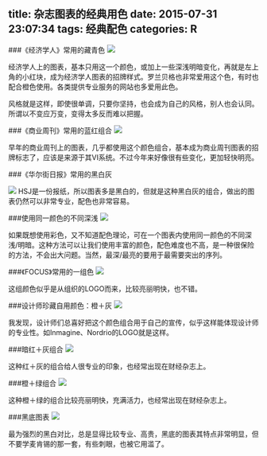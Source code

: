 title: 杂志图表的经典用色
date: 2015-07-31 23:07:34
tags: 经典配色
categories: R
---
###《经济学人》常用的藏青色
![](http://7xk19o.com1.z0.glb.clouddn.com/11d8c77d81fg214.jpg)

经济学人上的图表，基本只用这一个颜色，或加上一些深浅明暗变化，再就是左上角的小红块，成为经济学人图表的招牌样式。罗兰贝格也非常爱用这个色，有时也配合橙色使用。各类提供专业服务的网站也多爱用此色。

风格就是这样，即使很单调，只要你坚持，也会成为自己的风格，别人也会认同。所谓以不变应万变，变得太多反而难以把握。


###《商业周刊》常用的蓝红组合
![](http://7xk19o.com1.z0.glb.clouddn.com/11d8c74bcadg215.jpg)

早年的商业周刊上的图表，几乎都使用这个颜色组合，基本成为商业周刊图表的招牌标志了，应该是来源于其VI系统。不过今年来好像很有些变化，更加轻快明亮。


###《华尔街日报》常用的黑白灰

![](http://7xk19o.com1.z0.glb.clouddn.com/11d8c7989a1g214.jpg)
HSJ是一份报纸，所以图表多是黑白的，但就是这种黑白灰的组合，做出的图表仍然可以非常专业，配色也非常容易。



###使用同一颜色的不同深浅
![](http://7xk19o.com1.z0.glb.clouddn.com/11d8c75dafag215.jpg)

如果既想使用彩色，又不知道配色理论，可在一个图表内使用同一颜色的不同深浅/明暗。这种方法可以让我们使用丰富的颜色，配色难度也不高，是一种很保险的方法，不会出大问题。当然，最深/最亮的要用于最需要突出的序列。


###《FOCUS》常用的一组色
![](http://7xk19o.com1.z0.glb.clouddn.com/11d8c7b0916g213.jpg)

这组颜色似乎是从组织的LOGO而来，比较亮丽明快，也不错。


###设计师珍藏自用颜色：橙＋灰
![](http://7xk19o.com1.z0.glb.clouddn.com/11d8c7ace92g214.jpg)

我发现，设计师们总喜好把这个颜色组合用于自己的宣传，似乎这样能体现设计师的专业性。如Inmagine、Nordrio的LOGO就是这样。


###暗红＋灰组合
![](http://7xk19o.com1.z0.glb.clouddn.com/11d8c7728eeg215.jpg)

这种红＋灰的组合给人很专业的印象，也经常出现在财经杂志上。


###橙＋绿组合
![](http://7xk19o.com1.z0.glb.clouddn.com/11d8c7c4e31g213.jpg)

这种橙＋绿的组合比较亮丽明快，充满活力，也经常出现在财经杂志上。

###黑底图表
![](http://7xk19o.com1.z0.glb.clouddn.com/11d8c7cb5f3g213.jpg)

最为强烈的黑白对比，总是显得比较专业、高贵，黑底的图表其特点非常明显，但不要学麦肯锡的那一套，有些刺眼，也被它用滥了。

